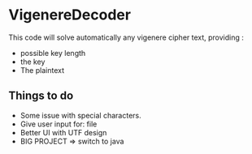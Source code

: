 ﻿# VigenereDecoder
This code will solve automatically any vigenere cipher text, providing :
- possible key length
- the key
- The plaintext

## Things to do 
- Some issue with special characters.
- Give user input for: file
- Better UI with UTF design
- BIG PROJECT => switch to java
